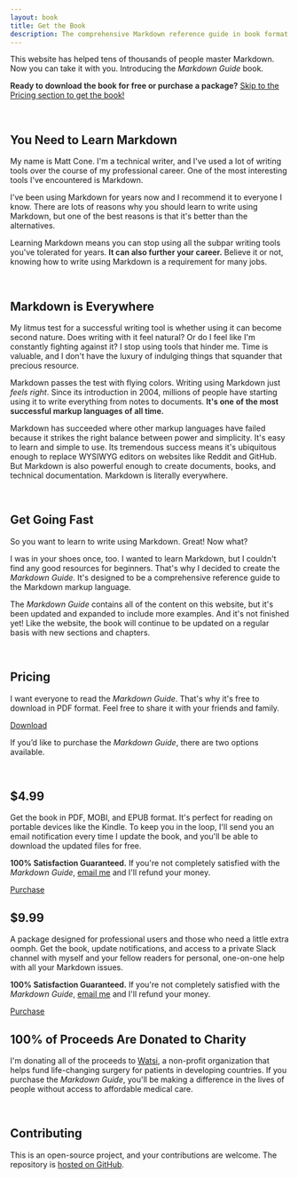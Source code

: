 ```yaml
---
layout: book
title: Get the Book
description: The comprehensive Markdown reference guide in book format.
---
```


<p class="about">This website has helped tens of thousands of people master Markdown. Now you can take it with you. Introducing the <em>Markdown Guide</em> book.</p>

<p class="lead" style="padding-bottom: 30px"><strong style="font-weight: 600">Ready to download the book for free or purchase a package?</strong> <a href="#pricing">Skip to the Pricing section to get the book!</a></p>

<h2 class="no-anchor">You Need to Learn Markdown</h2>

<p class="lead">My name is Matt Cone. I'm a technical writer, and I've used a lot of writing tools over the course of my professional career. One of the most interesting tools I've encountered is Markdown.</p>

<p class="lead">I've been using Markdown for years now and I recommend it to everyone I know. There are lots of reasons why you should learn to write using Markdown, but one of the best reasons is that it's better than the alternatives.</p>

<p class="lead" style="padding-bottom: 30px">Learning Markdown means you can stop using all the subpar writing tools you've tolerated for years. <strong style="font-weight: 600">It can also further your career.</strong> Believe it or not, knowing how to write using Markdown is a requirement for many jobs.</p>

<h2 class="no-anchor">Markdown is Everywhere</h2> 

<p class="lead">My litmus test for a successful writing tool is whether using it can become second nature. Does writing with it feel natural? Or do I feel like I'm constantly fighting against it? I stop using tools that hinder me. Time is valuable, and I don't have the luxury of indulging things that squander that precious resource.</p>

<p class="lead">Markdown passes the test with flying colors. Writing using Markdown just <em>feels right</em>. Since its introduction in 2004, millions of people have starting using it to write everything from notes to documents. <strong style="font-weight: 600">It's one of the most successful markup languages of all time.</strong></p>

<p class="lead" style="padding-bottom: 30px">Markdown has succeeded where other markup languages have failed because it strikes the right balance between power and simplicity. It's easy to learn and simple to use. Its tremendous success means it's ubiquitous enough to replace WYSIWYG editors on websites like Reddit and GitHub. But Markdown is also powerful enough to create documents, books, and technical documentation. Markdown is literally everywhere.</p>

<h2 class="no-anchor">Get Going Fast</h2>

<p class="lead">So you want to learn to write using Markdown. Great! Now what?</p>

<p class="lead">I was in your shoes once, too. I wanted to learn Markdown, but I couldn't find any good resources for beginners. That's why I decided to create the <em>Markdown Guide</em>. It's designed to be a comprehensive reference guide to the Markdown markup language. </p>

<p class="lead" style="padding-bottom: 30px">The <em>Markdown Guide</em> contains all of the content on this website, but it's been updated and expanded to include more examples. And it's not finished yet! Like the website, the book will continue to be updated on a regular basis with new sections and chapters.</p>

## Pricing

<p class="lead">I want everyone to read the <em>Markdown Guide</em>. That's why it's free to download in PDF format. Feel free to share it with your friends and family.</p>

<a class="btn btn-info btn-lg" style="margin-bottom: 10px" href="/assets/book/markdown-guide.pdf">Download</a>

<p class="lead" style="padding-bottom: 30px">If you’d like to purchase the <em>Markdown Guide</em>, there are two options available.</p>

<h2 class="no-anchor">$4.99</h2>

<p class="lead">Get the book in PDF, MOBI, and EPUB format. It's perfect for reading on portable devices like the Kindle. To keep you in the loop, I'll send you an email notification every time I update the book, and you'll be able to download the updated files for free.</p>

<p class="lead"><strong style="font-weight: 600">100% Satisfaction Guaranteed.</strong> If you're not completely satisfied with the <em>Markdown Guide</em>, <a href="mailto:matt@macinstruct.com">email me</a> and I'll refund your money.</p>

<a class="btn btn-success btn-lg" style="margin-bottom: 35px" href="https://gum.co/qkNfd?wanted=true">Purchase</a>

<h2 class="no-anchor">$9.99</h2>

<p class="lead">A package designed for professional users and those who need a little extra oomph. Get the book, update notifications, and access to a private Slack channel with myself and your fellow readers for personal, one-on-one help with all your Markdown issues.</p>

<p class="lead"><strong style="font-weight: 600">100% Satisfaction Guaranteed.</strong> If you're not completely satisfied with the <em>Markdown Guide</em>, <a href="mailto:matt@macinstruct.com">email me</a> and I'll refund your money.</p>

<a class="btn btn-success btn-lg" style="margin-bottom: 35px" href="https://gum.co/BaWGx?wanted=true">Purchase</a>

<h2 class="no-anchor">100% of Proceeds Are Donated to Charity</h2>

<p class="lead" style="padding-bottom: 30px">I'm donating all of the proceeds to <a href="https://watsi.org/">Watsi</a>, a non-profit organization that helps fund life-changing surgery for patients in developing countries. If you purchase the <em>Markdown Guide</em>, you'll be making a difference in the lives of people without access to affordable medical care.</p>

<h2 class="no-anchor">Contributing</h2>

<p class="lead">This is an open-source project, and your contributions are welcome. The repository is <a href="https://github.com/mattcone/markdown-guide-book">hosted on GitHub</a>.</p>